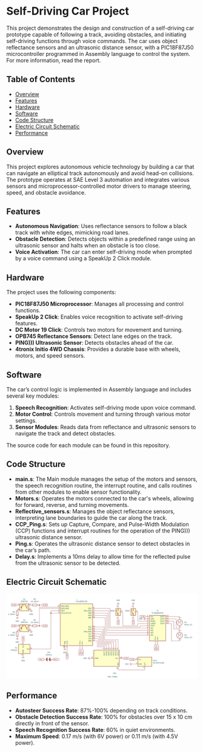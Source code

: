 # Self-Driving Car Project

This project demonstrates the design and construction of a self-driving car prototype capable of following a track, avoiding obstacles, and initiating self-driving functions through voice commands. The car uses object reflectance sensors and an ultrasonic distance sensor, with a PIC18F87J50 microcontroller programmed in Assembly language to control the system.
For more information, read the report. 
## Table of Contents

- [Overview](#overview)
- [Features](#features)
- [Hardware](#hardware)
- [Software](#software)
- [Code Structure](#code-structure)
- [Electric Circuit Schematic](#electric-circuit-schematic)
- [Performance](#performance)

## Overview 

This project explores autonomous vehicle technology by building a car that can navigate an elliptical track autonomously and avoid head-on collisions. The prototype operates at SAE Level 3 automation and integrates various sensors and microprocessor-controlled motor drivers to manage steering, speed, and obstacle avoidance.

## Features 
- **Autonomous Navigation**: Uses reflectance sensors to follow a black track with white edges, mimicking road lanes.
- **Obstacle Detection**: Detects objects within a predefined range using an ultrasonic sensor and halts when an obstacle is too close.
- **Voice Activation**: The car can enter self-driving mode when prompted by a voice command using a SpeakUp 2 Click module.

## Hardware 

The project uses the following components:

- **PIC18F87J50 Microprocessor**: Manages all processing and control functions.
- **SpeakUp 2 Click**: Enables voice recognition to activate self-driving features.
- **DC Motor 19 Click**: Controls two motors for movement and turning.
- **OPB745 Reflectance Sensors**: Detect lane edges on the track.
- **PING))) Ultrasonic Sensor**: Detects obstacles ahead of the car.
- **4tronix Initio 4WD Chassis**: Provides a durable base with wheels, motors, and speed sensors.

## Software 

The car’s control logic is implemented in Assembly language and includes several key modules:

1. **Speech Recognition**: Activates self-driving mode upon voice command.
2. **Motor Control**: Controls movement and turning through various motor settings.
3. **Sensor Modules**: Reads data from reflectance and ultrasonic sensors to navigate the track and detect obstacles.

The source code for each module can be found in this repository.

## Code Structure 

- **main.s**: The Main module manages the setup of the motors and sensors, the speech recognition routine, the interrupt routine, and calls routines from other modules to enable sensor functionality.
- **Motors.s**: Operates the motors connected to the car's wheels, allowing for forward, reverse, and turning movements.
- **Reflective_sensors.s**: Manages the object reflectance sensors, interpreting lane boundaries to guide the car along the track.
- **CCP_Ping.s**: Sets up Capture, Compare, and Pulse-Width Modulation (CCP) functions and interrupt routines for the operation of the PING))) ultrasonic distance sensor.
- **Ping.s**: Operates the ultrasonic distance sensor to detect obstacles in the car’s path.
- **Delay.s**: Implements a 10ms delay to allow time for the reflected pulse from the ultrasonic sensor to be detected.

## Electric Circuit Schematic

![Schematic](Schematic.png)

## Performance 

- **Autosteer Success Rate**: 87%-100% depending on track conditions.
- **Obstacle Detection Success Rate**: 100% for obstacles over 15 x 10 cm directly in front of the sensor.
- **Speech Recognition Success Rate**: 60% in quiet environments.
- **Maximum Speed**: 0.17 m/s (with 6V power) or 0.11 m/s (with 4.5V power).
